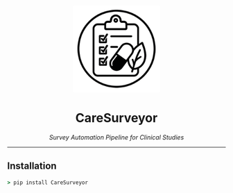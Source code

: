 <!-- CareSurveyor README -->

<p align="center">
  <img src="logo.jpg" alt="CareSurveyor Logo" width="200"/>
</p>

<h1 align="center">CareSurveyor</h1>
<p align="center"><em>Survey Automation Pipeline&nbsp;for Clinical Studies</em></p>



---


## Installation

```cmd
> pip install CareSurveyor
```



